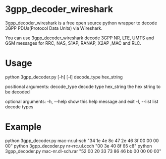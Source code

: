 # 3gpp_decoder_wireshark

3gpp_decoder_wireshark is a free open source python wrapper to decode 3GPP PDUs(Protocol Data Units) via Wireshark.

You can use 3gpp_decoder_wireshark decode 3GPP NR, LTE, UMTS and GSM messages for RRC, NAS, S1AP, RANAP, X2AP ,MAC and RLC.

# Usage

python 3gpp_decoder.py [-h] [-l] decode_type hex_string

positional arguments:
  decode_type  decode type
  hex_string   the hex string to be decoded

optional arguments:
  -h, --help   show this help message and exit
  -l, --list   list decode types

# Example
python 3gpp_decoder.py mac-nr.ul-sch "34 1e 4e 8c 47 2e 46 3f 00 00 00 00"
python 3gpp_decoder.py nr-rrc.ul.ccch "00 3e 40 8f 65 c8"
python 3gpp_decoder.py mac-nr.dl-sch.rar "52 00 20 33 73 86 46 bb 00 00 00 00"
